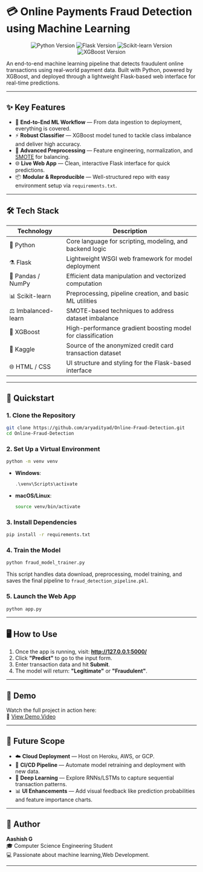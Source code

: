 # 💳 Online Payments Fraud Detection using Machine Learning

<p align="center">
  <img src="https://img.shields.io/badge/Python-3.9%2B-blue?style=for-the-badge&logo=python" alt="Python Version">
  <img src="https://img.shields.io/badge/Flask-2.0%2B-green?style=for-the-badge&logo=flask" alt="Flask Version">
  <img src="https://img.shields.io/badge/Scikit--learn-1.0%2B-orange?style=for-the-badge&logo=scikit-learn" alt="Scikit-learn Version">
  <img src="https://img.shields.io/badge/XGBoost-1.5%2B-purple?style=for-the-badge&logo=xgboost" alt="XGBoost Version">
</p>

An end-to-end machine learning pipeline that detects fraudulent online transactions using real-world payment data. Built with Python, powered by XGBoost, and deployed through a lightweight Flask-based web interface for real-time predictions.

---

## ✨ Key Features

- 🔄 **End-to-End ML Workflow** — From data ingestion to deployment, everything is covered.
- ⚡ **Robust Classifier** — XGBoost model tuned to tackle class imbalance and deliver high accuracy.
- 🔬 **Advanced Preprocessing** — Feature engineering, normalization, and [SMOTE](https://en.wikipedia.org/wiki/Oversampling_and_undersampling_in_data_analysis#SMOTE) for balancing.
- 🌐 **Live Web App** — Clean, interactive Flask interface for quick predictions.
- 📦 **Modular & Reproducible** — Well-structured repo with easy environment setup via `requirements.txt`.

---

## 🛠️ Tech Stack

| Technology         | Description                                                                 |
|--------------------|-----------------------------------------------------------------------------|
| 🐍 Python          | Core language for scripting, modeling, and backend logic                    |
| ⚗️ Flask           | Lightweight WSGI web framework for model deployment                         |
| 🧮 Pandas / NumPy   | Efficient data manipulation and vectorized computation                      |
| 📊 Scikit-learn    | Preprocessing, pipeline creation, and basic ML utilities                    |
| ⚖️ Imbalanced-learn | SMOTE-based techniques to address dataset imbalance                        |
| 🚀 XGBoost         | High-performance gradient boosting model for classification                 |
| 📂 Kaggle          | Source of the anonymized credit card transaction dataset                    |
| 🌐 HTML / CSS      | UI structure and styling for the Flask-based interface                      |

---

## 🚀 Quickstart

### 1. Clone the Repository

```bash
git clone https://github.com/aryadityad/Online-Fraud-Detection.git
cd Online-Fraud-Detection
```

### 2. Set Up a Virtual Environment

```bash
python -m venv venv
```

- **Windows**:
  ```powershell
  .\venv\Scripts\activate
  ```
- **macOS/Linux**:
  ```bash
  source venv/bin/activate
  ```

### 3. Install Dependencies

```bash
pip install -r requirements.txt
```

### 4. Train the Model

```bash
python fraud_model_trainer.py
```

This script handles data download, preprocessing, model training, and saves the final pipeline to `fraud_detection_pipeline.pkl`.

### 5. Launch the Web App

```bash
python app.py
```

---

## 🖥️ How to Use

1. Once the app is running, visit: **http://127.0.0.1:5000/**
2. Click **"Predict"** to go to the input form.
3. Enter transaction data and hit **Submit**.
4. The model will return: **"Legitimate"** or **"Fraudulent"**.

---

## 🎥 Demo

Watch the full project in action here:  
🔗 [View Demo Video](https://drive.google.com/drive/folders/1cG7smR201sOGpD88vv7-DWmZASbU5Tfv?usp=sharing)

---

## 🔮 Future Scope

- ☁️ **Cloud Deployment** — Host on Heroku, AWS, or GCP.
- 🔁 **CI/CD Pipeline** — Automate model retraining and deployment with new data.
- 🧠 **Deep Learning** — Explore RNNs/LSTMs to capture sequential transaction patterns.
- 📊 **UI Enhancements** — Add visual feedback like prediction probabilities and feature importance charts.

---

## 👤 Author

**Aashish G**  
🎓 Computer Science Engineering Student  
💻 Passionate about machine learning,Web Development.



---
